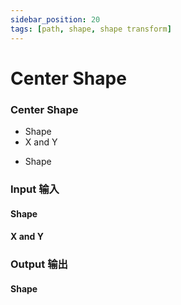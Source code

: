 ```yaml
---
sidebar_position: 20
tags: [path, shape, shape transform]
---
```


# Center Shape

<div className="patch-container">
    <div className="patch processor">
        <h3>Center Shape</h3>
        <ul className="inputs">
            <li>Shape</li>
            <li><span>X and Y</span></li>
        </ul>
        <ul className="outputs">
            <li>Shape</li>
        </ul>
    </div>
</div>

<div className="port-descriptions">
<div className="inputs">

### Input 输入

#### Shape

#### X and Y

</div>
<div className="outputs">

### Output 输出

#### Shape


</div>
</div>